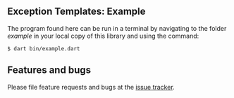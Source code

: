 


## Exception Templates: Example

The program found here can be run in a terminal by navigating to the folder *example* in your local copy of this library and using the command:
```Console
$ dart bin/example.dart
```

## Features and bugs

Please file feature requests and bugs at the [issue tracker].

[issue tracker]: https://github.com/simphotonics/exception_templates
